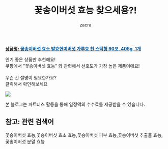 ﻿---
layout: post
title:  "꽃송이버섯 효능 찾으세용?!"
author: zacra
categories: [ 아이템 ]
tags: [꽃송이버섯 효능,꽃송이버섯 효소 효능,꽃송이버섯 피부 효능,꽃송이버섯 추출물 효능,꽃송이버섯 분말 효능]
image: https://static.coupangcdn.com/image/vendor_inventory/images/2018/09/03/12/1/788a72a1-f7fe-428a-8d81-094bf961f13b.jpg 
description: "쿠팡에서 꽃송이버섯 효능 관련 키워드로 가장 고객 선호도가 높은 제품이랍니다."
rating: 4.5
---

<a href="https://link.coupang.com/re/AFFSDP?lptag=AF8407795&pageKey=26566754&itemId=102799220&vendorItemId=3195123497&traceid=V0-153-1fb335e1e662fe33"><b>상품명: <font color='#01579B'>꽃송이버섯 효소 발효현미버섯 가루효 천 스틱형 90포, 405g, 1개</font></b></a>

인기 좋은 상품만 추천해요!<br/>
쿠팡에서 "꽃송이버섯 효능" 와 관련해서 선호도가 가장 높은 제품이에요!<br/><br/>
무슨 긴 설명이 필요한가요?  
클릭해서 확인해보세요


<a href="https://link.coupang.com/re/AFFSDP?lptag=AF8407795&pageKey=26566754&itemId=102799220&vendorItemId=3195123497&traceid=V0-153-1fb335e1e662fe33"><img src="https://thumbnail6.coupangcdn.com/thumbnails/remote/q89/image/vendor_inventory/images/2018/09/03/12/6/7a566bcb-2cad-4578-bc04-60f5d2ecd2aa.jpg"></a> 

본 블로그는 파트너스 활동을 통해 일정액의 수수료를 제공받을 수 있습니다.

## 참고: 관련 검색어    
꽃송이버섯 효능,꽃송이버섯 효소 효능,꽃송이버섯 피부 효능,꽃송이버섯 추출물 효능,꽃송이버섯 분말 효능